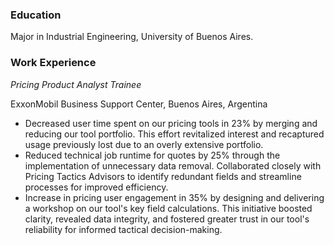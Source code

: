 

### Education
Major in Industrial Engineering, University of Buenos Aires.

### Work Experience

*Pricing Product Analyst Trainee*

ExxonMobil Business Support Center, Buenos Aires, Argentina

- Decreased user time spent on our pricing tools in 23% by merging and reducing our tool portfolio. This effort revitalized interest and recaptured usage previously lost due to an overly extensive portfolio.
- Reduced technical job runtime for quotes by 25% through the implementation of unnecessary data removal. Collaborated closely with Pricing Tactics Advisors to identify redundant fields and streamline processes for improved efficiency.
- Increase in pricing user engagement in 35% by designing and delivering a workshop on our tool's key field calculations. This initiative boosted clarity, revealed data integrity, and fostered greater trust in our tool's reliability for informed tactical decision-making.
